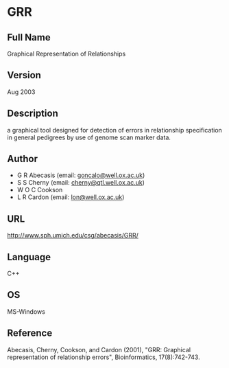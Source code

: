 # GRR

## Full Name
Graphical Representation of Relationships

## Version
Aug 2003

## Description
a graphical tool designed for detection of errors in relationship specification in general pedigrees by use of genome scan marker data.

## Author
* G R Abecasis (email: goncalo@well.ox.ac.uk)
* S S Cherny (email: cherny@qtl.well.ox.ac.uk)
* W O C Cookson
* L R Cardon (email: lon@well.ox.ac.uk)

## URL
http://www.sph.umich.edu/csg/abecasis/GRR/

## Language
C++

## OS
MS-Windows

## Reference
Abecasis, Cherny, Cookson, and Cardon (2001), "GRR: Graphical representation of relationship errors", Bioinformatics, 17(8):742-743.